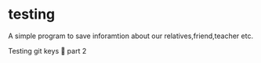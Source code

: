 # testing

A simple program to save inforamtion about our relatives,friend,teacher etc.

Testing git keys 👀️ part 2
